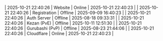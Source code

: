 | 2025-10-21 22:40:26 | Website | Online | 2025-10-21 22:40:23 |
| 2025-10-21 22:40:26 | Registration | Offline | 2025-09-09 16:40:23 |
| 2025-10-21 22:40:26 | Auth Server | Offline | 2025-08-18 09:33:31 |
| 2025-10-21 22:40:26 | Kezan (PvE) | Offline | 2025-10-11 12:51:30 |
| 2025-10-21 22:40:26 | Gurubashi (PvP) | Offline | 2025-08-23 21:44:06 |
| 2025-10-21 22:40:26 | Cloudflare | Online | 2025-10-21 22:40:23 |
